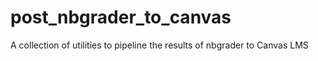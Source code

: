 # post_nbgrader_to_canvas
A collection of utilities to pipeline the results of nbgrader to Canvas LMS
